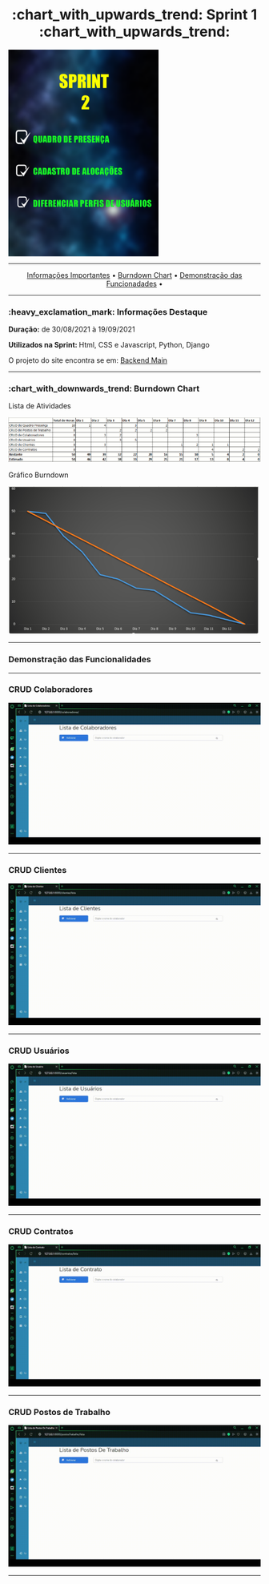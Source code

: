 <h1 align="center">:chart_with_upwards_trend: Sprint 1 :chart_with_upwards_trend:</h1>
<img src="https://github.com/gbrramos/API_ADS_2021_2/blob/main/Sprint2/AtividadesSprint2.png" width="300px" align="center">
<hr>
<p align="center">
  <a href =""> Informações Importantes</a>  • 
  <a href =""> Burndown Chart</a>  • 
  <a href =""> Demonstração das Funcionadades</a>  • 
</p>
<hr>

<h3>:heavy_exclamation_mark: Informações Destaque</h3>
<p><strong> Duração:</strong> de 30/08/2021 à 19/09/2021</p>
<p><strong> Utilizados na Sprint: </strong>Html, CSS e Javascript, Python, Django</p>
<p> O projeto do site encontra se em: <a href="https://github.com/gbrramos/API_ADS_2021_2/tree/main/backend">Backend Main</a>
<hr>


<h3>:chart_with_downwards_trend: Burndown Chart </h3>
<p>Lista de Atividades</p>
<img src="https://github.com/gbrramos/API_ADS_2021_2/blob/main/Documentacao/Burndowns/listaDeTarefas_sprint1.png" width="900"/>
<p>Gráfico Burndown</p>
<img src="https://github.com/gbrramos/API_ADS_2021_2/blob/main/Documentacao/Burndowns/sprint1_burndown.png" width="500"/>
<hr>

<h3>Demonstração das Funcionalidades</h3>
<p></p>
<p></p>
<hr>
<h3> CRUD Colaboradores</h3>
<img src="https://github.com/gbrramos/API_ADS_2021_2/blob/main/Sprint1/Gifs/Coloboradores.gif"/>
<hr>
<h3>CRUD Clientes</h3>
<img src="https://github.com/gbrramos/API_ADS_2021_2/blob/main/Sprint1/Gifs/Clientes.gif"/>
<hr>
<h3>CRUD Usuários</h3>
<img src="https://github.com/gbrramos/API_ADS_2021_2/blob/main/Sprint1/Gifs/Usuario.gif"/>
<hr>
<h3>CRUD Contratos</h3>
<img src="https://github.com/gbrramos/API_ADS_2021_2/blob/main/Sprint1/Gifs/Contratos.gif"/>
<hr>
<h3>CRUD Postos de Trabalho</h3>
<img src="https://github.com/gbrramos/API_ADS_2021_2/blob/main/Sprint1/Gifs/Postos-de-Trabalho.gif"/>
<hr>


